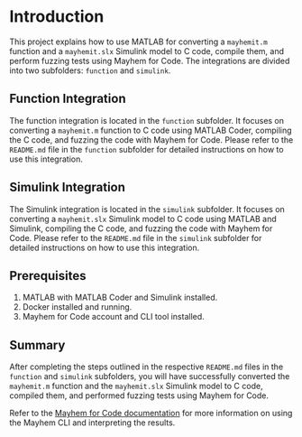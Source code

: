 # Introduction

This project explains how to use MATLAB for converting a `mayhemit.m` function and a `mayhemit.slx` Simulink model to C code, compile them, and perform fuzzing tests using Mayhem for Code. The integrations are divided into two subfolders: `function` and `simulink`.

## Function Integration

The function integration is located in the `function` subfolder. It focuses on converting a `mayhemit.m` function to C code using MATLAB Coder, compiling the C code, and fuzzing the code with Mayhem for Code. Please refer to the `README.md` file in the `function` subfolder for detailed instructions on how to use this integration.

## Simulink Integration

The Simulink integration is located in the `simulink` subfolder. It focuses on converting a `mayhemit.slx` Simulink model to C code using MATLAB and Simulink, compiling the C code, and fuzzing the code with Mayhem for Code. Please refer to the `README.md` file in the `simulink` subfolder for detailed instructions on how to use this integration.

## Prerequisites

1. MATLAB with MATLAB Coder and Simulink installed.
2. Docker installed and running.
3. Mayhem for Code account and CLI tool installed.

## Summary

After completing the steps outlined in the respective `README.md` files in the `function` and `simulink` subfolders, you will have successfully converted the `mayhemit.m` function and the `mayhemit.slx` Simulink model to C code, compiled them, and performed fuzzing tests using Mayhem for Code.

Refer to the [Mayhem for Code documentation](https://mayhem.forallsecure.com/docs/) for more information on using the Mayhem CLI and interpreting the results.
